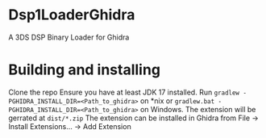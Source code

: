 # Dsp1LoaderGhidra
A 3DS DSP Binary Loader for Ghidra

# Building and installing
Clone the repo
Ensure you have at least JDK 17 installed.
Run `gradlew -PGHIDRA_INSTALL_DIR=<Path_to_ghidra>` on *nix or `gradlew.bat -PGHIDRA_INSTALL_DIR=<Path_to_ghidra>` on Windows.
The extension will be gerrated at `dist/*.zip`
The extension can be installed in Ghidra from File -> Install Extensions... -> Add Extension
